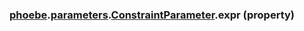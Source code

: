 ### [phoebe](phoebe.md).[parameters](phoebe.parameters.md).[ConstraintParameter](phoebe.parameters.ConstraintParameter.md).expr (property)



